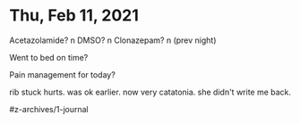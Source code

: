 # Thu, Feb 11, 2021
Acetazolamide? n
DMSO? n
Clonazepam? n
(prev night)

Went to bed on time? 

Pain management for today? 


rib stuck hurts. 
was ok earlier. now very catatonia.
she didn't write me back. 


#z-archives/1-journal